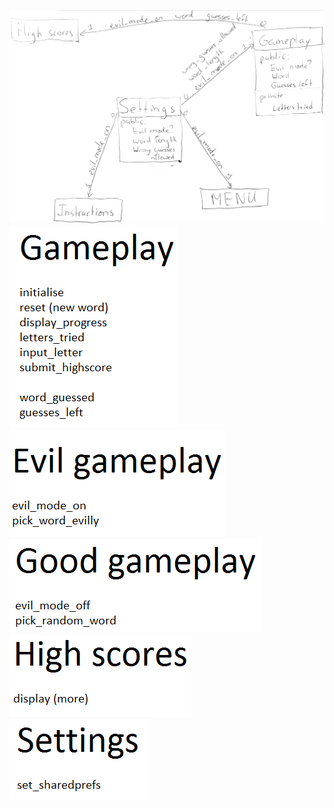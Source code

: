 ![](images/model_classes.png?raw=true)  
![](images/gameplay_methods.png?raw=true)  
![](images/evil_gameplay_methods.png?raw=true)  
![](images/good_gameplay_methods.png?raw=true)  
![](images/high_scores_methods.png?raw=true)  
![](images/settings_methods.png?raw=true)  